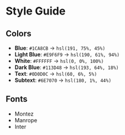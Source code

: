 # Style Guide

## Colors
- **Blue**: `#1CA8CB` → `hsl(191, 75%, 45%)`
- **Light Blue**: `#E9F6F9` → `hsl(190, 61%, 94%)`
- **White**: `#FFFFFF` → `hsl(0, 0%, 100%)`
- **Dark Blue**: `#113D48` → `hsl(193, 64%, 18%)`
- **Text**: `#0D0D0C` → `hsl(60, 6%, 5%)`
- **Subtext**: `#6E7070` → `hsl(180, 1%, 44%)`

## Fonts
- Montez  
- Manrope  
- Inter 